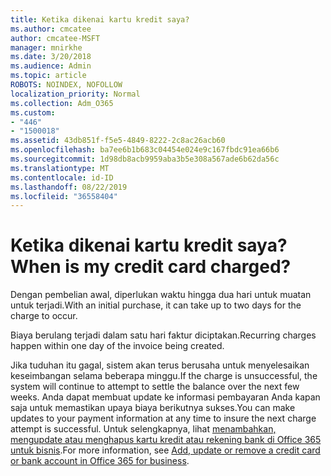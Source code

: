 ```yaml
---
title: Ketika dikenai kartu kredit saya?
ms.author: cmcatee
author: cmcatee-MSFT
manager: mnirkhe
ms.date: 3/20/2018
ms.audience: Admin
ms.topic: article
ROBOTS: NOINDEX, NOFOLLOW
localization_priority: Normal
ms.collection: Adm_O365
ms.custom:
- "446"
- "1500018"
ms.assetid: 43db851f-f5e5-4849-8222-2c8ac26acb60
ms.openlocfilehash: ba7ee6b1b683c04454e024e9c167fbdc91ea66b6
ms.sourcegitcommit: 1d98db8acb9959aba3b5e308a567ade6b62da56c
ms.translationtype: MT
ms.contentlocale: id-ID
ms.lasthandoff: 08/22/2019
ms.locfileid: "36558404"
---
```

# <a name="when-is-my-credit-card-charged"></a><span data-ttu-id="738d4-102">Ketika dikenai kartu kredit saya?</span><span class="sxs-lookup"><span data-stu-id="738d4-102">When is my credit card charged?</span></span>

<span data-ttu-id="738d4-103">Dengan pembelian awal, diperlukan waktu hingga dua hari untuk muatan untuk terjadi.</span><span class="sxs-lookup"><span data-stu-id="738d4-103">With an initial purchase, it can take up to two days for the charge to occur.</span></span>
  
<span data-ttu-id="738d4-104">Biaya berulang terjadi dalam satu hari faktur diciptakan.</span><span class="sxs-lookup"><span data-stu-id="738d4-104">Recurring charges happen within one day of the invoice being created.</span></span>
  
<span data-ttu-id="738d4-105">Jika tuduhan itu gagal, sistem akan terus berusaha untuk menyelesaikan keseimbangan selama beberapa minggu.</span><span class="sxs-lookup"><span data-stu-id="738d4-105">If the charge is unsuccessful, the system will continue to attempt to settle the balance over the next few weeks.</span></span> <span data-ttu-id="738d4-106">Anda dapat membuat update ke informasi pembayaran Anda kapan saja untuk memastikan upaya biaya berikutnya sukses.</span><span class="sxs-lookup"><span data-stu-id="738d4-106">You can make updates to your payment information at any time to insure the next charge attempt is successful.</span></span> <span data-ttu-id="738d4-107">Untuk selengkapnya, lihat [menambahkan, mengupdate atau menghapus kartu kredit atau rekening bank di Office 365 untuk bisnis](https://docs.microsoft.com/office365/admin/subscriptions-and-billing/add-update-or-remove-credit-card-or-bank-account).</span><span class="sxs-lookup"><span data-stu-id="738d4-107">For more information, see [Add, update or remove a credit card or bank account in Office 365 for business](https://docs.microsoft.com/office365/admin/subscriptions-and-billing/add-update-or-remove-credit-card-or-bank-account).</span></span>